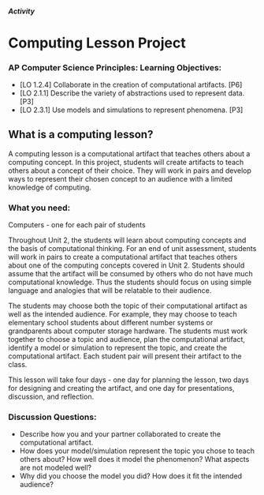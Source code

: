 ##### Activity
# Computing Lesson Project

### AP Computer Science Principles: Learning Objectives:
- [LO 1.2.4] Collaborate in the creation of computational artifacts. [P6]
- [LO 2.1.1] Describe the variety of abstractions used to represent data. [P3]
- [LO 2.3.1] Use models and simulations to represent phenomena. [P3]

## What is a computing lesson?
A computing lesson is a computational artifact that teaches others about a computing concept. In this project, students will create artifacts to teach others about a concept of their choice. They will work in pairs and develop ways to represent their chosen concept to an audience with a limited knowledge of computing.

### What you need: 
Computers - one for each pair of students

Throughout Unit 2, the students will learn about computing concepts and the basis of computational thinking. For an end of unit assessment, students will work in pairs to create a computational artifact that teaches others about one of the computing concepts covered in Unit 2. Students should assume that the artifact will be consumed by others who do not have much computational knowledge. Thus the students should focus on using simple language and analogies that will be relatable to their audience.

The students may choose both the topic of their computational artifact as well as the intended audience.  For example, they may choose to teach elementary school students about different number systems or grandparents about computer storage hardware. The students must work together to choose a topic and audience, plan the computational artifact, identify a model or simulation to represent the topic, and create the computational artifact. Each student pair will present their artifact to the class.

This lesson will take four days - one day for planning the lesson, two days for designing and creating the artifact, and one day for presentations, discussion, and reflection. 

### Discussion Questions:
- Describe how you and your partner collaborated to create the computational artifact.
- How does your model/simulation represent the topic you chose to teach others about? How well does it model the phenomenon? What aspects are not modeled well?
- Why did you choose the model you did? How does it fit the intended audience?
